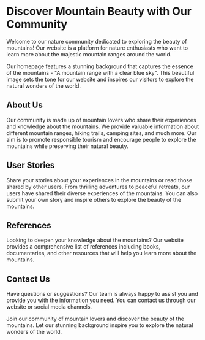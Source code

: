 <!--font:Poppins-->

# Discover Mountain Beauty with Our Community

Welcome to our nature community dedicated to exploring the beauty of mountains! Our website is a platform for nature enthusiasts who want to learn more about the majestic mountain ranges around the world. 

Our homepage features a stunning background that captures the essence of the mountains - "A mountain range with a clear blue sky". This beautiful image sets the tone for our website and inspires our visitors to explore the natural wonders of the world.

## About Us

Our community is made up of mountain lovers who share their experiences and knowledge about the mountains. We provide valuable information about different mountain ranges, hiking trails, camping sites, and much more. Our aim is to promote responsible tourism and encourage people to explore the mountains while preserving their natural beauty.

## User Stories

Share your stories about your experiences in the mountains or read those shared by other users. From thrilling adventures to peaceful retreats, our users have shared their diverse experiences of the mountains. You can also submit your own story and inspire others to explore the beauty of the mountains.

## References

Looking to deepen your knowledge about the mountains? Our website provides a comprehensive list of references including books, documentaries, and other resources that will help you learn more about the mountains. 

## Contact Us

Have questions or suggestions? Our team is always happy to assist you and provide you with the information you need. You can contact us through our website or social media channels.

Join our community of mountain lovers and discover the beauty of the mountains. Let our stunning background inspire you to explore the natural wonders of the world.

<!--

Write me content for website with wallpaper which alt text is:

"A mountain range with a clear blue sky"

The name/title of the page should not be 1:1 copy of the alt text but rather a real content of the website which is using this wallpaper.

- Use markdown format 
- Start with heading
- Heading should be short and concise
- The content should look like a real website 
- The website should not be about the wallpaper, wallpaper is just a related background
- Heading should be contain work "wallpaper" or "background"
- Include real sections like references, contact, user stories, etc. use things relevant to the page purpose.
- Feel free to use structure like headings, bullets, numbering, blockquotes, paragraphs, horizontal lines, etc.
- You can use formatting like bold or _italic_
- You can include UTF-8 emojis
- Links should be only #hash anchors (and you can refer to the document itself)
- Do not include images


---


# Explore the Serene Beauty of Mountains - A Perfect Wallpaper for Your Desktop

Welcome to our website dedicated to exploring the beauty of mountains! Our website is a platform for nature enthusiasts who want to learn more about the majestic mountain ranges around the world. 

Our homepage features a stunning wallpaper that captures the essence of the mountains - "A mountain range with a clear blue sky". This wallpaper is perfect for your desktop and will transport you to the serene beauty of the mountains every time you log in.

## About Us

Our website is a community of mountain lovers who share their experiences and knowledge about the mountains. We provide valuable information about different mountain ranges, hiking trails, camping sites, and much more. Our aim is to promote responsible tourism and encourage people to explore the mountains while preserving their natural beauty.

## User Stories

We have a dedicated section where users can share their stories about their experiences in the mountains. From thrilling adventures to peaceful retreats, our users have shared their diverse experiences of the mountains. You can also submit your own story and inspire others to explore the beauty of the mountains.

## References

Our website provides a comprehensive list of references for those who want to learn more about the mountains. From books to documentaries, we have curated a list of resources that will help you deepen your knowledge about the mountains. 

## Contact Us

If you have any questions or suggestions, feel free to reach out to us. Our team is always happy to assist you and provide you with the information you need. You can contact us through our website or social media channels.

Join our community of mountain lovers and explore the serene beauty of the mountains. Download our "Mountain range with a clear blue sky" wallpaper and make it your desktop background today!


---


Heading should not include word "wallpaper". The website should not be about the wallpaper itself, wallpaper is just a related background, rewrite whole content.


---


# Discover the Majestic Beauty of Mountains with Our Nature Community

Welcome to our nature community dedicated to exploring the beauty of mountains! Our website is a platform for nature enthusiasts who want to learn more about the majestic mountain ranges around the world. 

Our homepage features a stunning background that captures the essence of the mountains - "A mountain range with a clear blue sky". This beautiful image sets the tone for our website and inspires our visitors to explore the natural wonders of the world.

## About Us

Our community is made up of mountain lovers who share their experiences and knowledge about the mountains. We provide valuable information about different mountain ranges, hiking trails, camping sites, and much more. Our aim is to promote responsible tourism and encourage people to explore the mountains while preserving their natural beauty.

## User Stories

We have a dedicated section where users can share their stories about their experiences in the mountains. From thrilling adventures to peaceful retreats, our users have shared their diverse experiences of the mountains. You can also submit your own story and inspire others to explore the beauty of the mountains.

## References

Our website provides a comprehensive list of references for those who want to learn more about the mountains. From books to documentaries, we have curated a list of resources that will help you deepen your knowledge about the mountains. 

## Contact Us

If you have any questions or suggestions, feel free to reach out to us. Our team is always happy to assist you and provide you with the information you need. You can contact us through our website or social media channels.

Join our community of mountain lovers and discover the majestic beauty of the mountains. Let our stunning background inspire you to explore the natural wonders of the world.


---


Heading is too long, rewrite whole content.


---


# Discover the Beauty of Mountains with Our Nature Community

Welcome to our nature community dedicated to exploring the beauty of mountains! Our website is a platform for nature enthusiasts who want to learn more about the majestic mountain ranges around the world. 

Our homepage features a stunning background that captures the essence of the mountains - "A mountain range with a clear blue sky". This beautiful image sets the tone for our website and inspires our visitors to explore the natural wonders of the world.

## About Us

Our community is made up of mountain lovers who share their experiences and knowledge about the mountains. We provide valuable information about different mountain ranges, hiking trails, camping sites, and much more. Our aim is to promote responsible tourism and encourage people to explore the mountains while preserving their natural beauty.

## User Stories

Share your stories about your experiences in the mountains or read those shared by other users. From thrilling adventures to peaceful retreats, our users have shared their diverse experiences of the mountains. You can also submit your own story and inspire others to explore the beauty of the mountains.

## References

Looking to deepen your knowledge about the mountains? Our website provides a comprehensive list of references including books, documentaries, and other resources that will help you learn more about the mountains. 

## Contact Us

Have questions or suggestions? Our team is always happy to assist you and provide you with the information you need. You can contact us through our website or social media channels.

Join our community of mountain lovers and discover the beauty of the mountains. Let our stunning background inspire you to explore the natural wonders of the world.


---


Heading is too long, rewrite whole content.


---


# Explore the Beauty of Mountains with Our Nature Community

Welcome to our nature community dedicated to exploring the beauty of mountains! Our website is a platform for nature enthusiasts who want to learn more about the majestic mountain ranges around the world. 

Our homepage features a stunning background that captures the essence of the mountains - "A mountain range with a clear blue sky". This beautiful image sets the tone for our website and inspires our visitors to explore the natural wonders of the world.

## About Us

Our community is made up of mountain lovers who share their experiences and knowledge about the mountains. We provide valuable information about different mountain ranges, hiking trails, camping sites, and much more. Our aim is to promote responsible tourism and encourage people to explore the mountains while preserving their natural beauty.

## User Stories

Share your stories about your experiences in the mountains or read those shared by other users. From thrilling adventures to peaceful retreats, our users have shared their diverse experiences of the mountains. You can also submit your own story and inspire others to explore the beauty of the mountains.

## References

Looking to deepen your knowledge about the mountains? Our website provides a comprehensive list of references including books, documentaries, and other resources that will help you learn more about the mountains. 

## Contact Us

Have questions or suggestions? Our team is always happy to assist you and provide you with the information you need. You can contact us through our website or social media channels.

Join our community of mountain lovers and discover the beauty of the mountains. Let our stunning background inspire you to explore the natural wonders of the world.


---


Write me a Google font which is best fitting for the website.

Pick from the list:
- Open Sans
- Orbitron
- Inter
- Dancing Script
- Lobster
- Great Vibes
- Alegreya
- Poppins
- Futura
- Roboto
- Montserrat
- Barlow Condensed
- Exo 2
- Raleway
- Lato
- IBM Plex Sans
- Playfair Display


Write just the font name nothing else.


---


Poppins

-->
